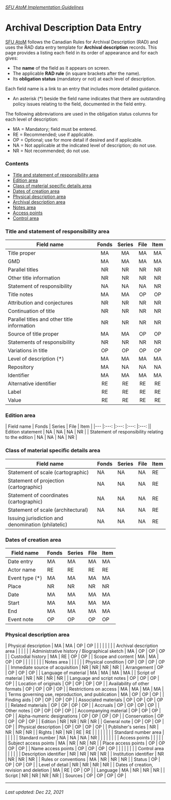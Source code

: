###### [SFU AtoM Implementation Guidelines](../README.md)

# Archival Description Data Entry
[SFU AtoM](https://atom.archives.sfu.ca) follows the Canadian Rules for Archival Description (RAD) and uses the RAD data entry template for **Archival description** records. This page provides a listing each field in its order of appearance and for each gives:
- The **name** of the field as it appears on screen.
- The applicable **RAD rule** (in square brackets after the name).
- Its **obligation status** (mandatory or not) at each level of description.

Each field name is a link to an entry that includes more detailed guidance.
- An asterisk (*) beside the field name indicates that there are outstanding policy issues relating to the field, documented in the field entry.

The following abbreviations are used in the obligation status columns for each level of description:
- MA = Mandatory; field must be entered.
- RE = Recommended; use if applicable.
- OP = Optional; use for more detail if desired and if applicable.
- NA = Not applicable at the indicated level of description; do not use.
- NR = Not recommended; do not use.

### Contents
- [Title and statement of responsibility area](#title-and-statement-of-responsibility-area)
- [Edition area](#edition-area)
- [Class of material specific details area](#class-of-material-specific-details-area)
- [Dates of creation area](#dates-of-creation-area)
- [Physical description area](#physical-description-area)
- [Archival description area](#archival-description-area)
- [Notes area](#notes-area)
- [Access points](#access-points)
- [Control area](#control-area)

### Title and statement of responsibility area
| Field name 	| Fonds 	| Series 	| File 	| Item 	|
|---	|:---:	|:---:	|:---:	|:---:	|
| Title proper 	| MA 	| MA 	| MA 	| MA 	|
| GMD 	| MA 	| MA 	| MA 	| MA 	|
| Parallel titles 	| NR 	| NR 	| NR 	| NR 	|
| Other title information 	| NR 	| NR 	| NR 	| NR 	|
| Statement of responsibility 	| NA 	| NA 	| NA 	| NR 	|
| Title notes 	| MA 	| MA 	| OP 	| OP 	|
| Attribution and conjectures 	| NR 	| NR 	| NR 	| NR 	|
| Continuation of title 	| NR 	| NR 	| NR 	| NR 	|
| Parallel titles and other title information 	| NR 	| NR 	| NR 	| NR 	|
| Source of title proper 	| MA 	| MA 	| OP 	| OP 	|
| Statements of responsibility 	| NR 	| NR 	| NR 	| NR 	|
| Variations in title 	| OP 	| OP 	| OP 	| OP 	|
| Level of description (*) 	| MA 	| MA 	| MA 	| MA 	|
| Repository 	| MA 	| NA 	| NA 	| NA 	|
| Identifier 	| MA 	| MA 	| MA 	| MA 	|
| Alternative identifier 	| RE 	| RE 	| RE 	| RE 	|
| Label 	| RE 	| RE 	| RE 	| RE 	|
| Value 	| RE 	| RE 	| RE 	| RE 	|

### Edition area
| Field name 	| Fonds 	| Series 	| File 	| Item 	|
|---	|:---:	|:---:	|:---:	|:---:	|| Edition statement 	| NA 	| NA 	| NA 	| NR 	|
| Statement of responsibility relating to the edition 	| NA 	| NA 	| NA 	| NR 	|

### Class of material specific details area
| Field name 	| Fonds 	| Series 	| File 	| Item 	|
|---	|---	|---	|---	|---	|
| Statement of scale (cartographic) 	| NA 	| NA 	| NA 	| RE 	|
| Statement of projection (cartographic) 	| NA 	| NA 	| NA 	| RE 	|
| Statement of coordinates (cartographic) 	| NA 	| NA 	| NA 	| RE 	|
| Statement of scale (architectural) 	| NA 	| NA 	| NA 	| RE 	|
| Issuing   jurisdiction and denomination (philatelic) 	| NA 	| NA 	| NA 	| RE 	|

### Dates of creation area
| Field name 	| Fonds 	| Series 	| File 	| Item 	|
|---	|---	|---	|---	|---	|
| Date entry 	| MA 	| MA 	| MA 	| MA 	|
| Actor name 	| RE 	| RE 	| RE 	| RE 	|
| Event type (*) 	| MA 	| MA 	| MA 	| MA 	|
| Place 	| NR 	| NR 	| NR 	| NR 	|
| Date 	| MA 	| MA 	| MA 	| MA 	|
| Start 	| MA 	| MA 	| MA 	| MA 	|
| End 	| MA 	| MA 	| MA 	| MA 	|
| Event note 	| OP 	| OP 	| OP 	| OP 	|


### Physical description area
| Physical description 	| MA 	| MA 	| OP 	| OP 	|
|  	|  	|  	|  	|  	|
| Archival   description area 	|  	|  	|  	|  	|
| Administrative history / Biographical   sketch 	| MA 	| OP 	| OP 	| OP 	|
| Custodial history 	| MA 	| RE 	| OP 	| OP 	|
| Scope and content 	| MA 	| MA 	| OP 	| OP 	|
|  	|  	|  	|  	|  	|
| Notes area 	|  	|  	|  	|  	|
| Physical condition 	| OP 	| OP 	| OP 	| OP 	|
| Immediate source of acquisition 	| NR 	| NR 	| NR 	| NR 	|
| Arrangement 	| OP 	| OP 	| OP 	| OP 	|
| Language of material 	| MA 	| MA 	| MA 	| MA 	|
| Script of material 	| NR 	| NR 	| NR 	| NR 	|
| Language and script notes 	| OP 	| OP 	| OP 	| OP 	|
| Location of originals 	| OP 	| OP 	| OP 	| OP 	|
| Availability of other formats 	| OP 	| OP 	| OP 	| OP 	|
| Restrictions on access 	| MA 	| MA 	| MA 	| MA 	|
| Terms governing use, reproduction, and   publication 	| MA 	| OP 	| OP 	| OP 	|
| Finding aids 	| OP 	| OP 	| OP 	| OP 	|
| Associated materials 	| OP 	| OP 	| OP 	| OP 	|
| Related materials 	| OP 	| OP 	| OP 	| OP 	|
| Accruals 	| OP 	| OP 	| OP 	| OP 	|
| Other notes 	| OP 	| OP 	| OP 	| OP 	|
| Accompanying material 	| OP 	| OP 	| OP 	| OP 	|
| Alpha-numeric designations 	| OP 	| OP 	| OP 	| OP 	|
| Conservation 	| OP 	| OP 	| OP 	| OP 	|
| Edition 	| NR 	| NR 	| NR 	| NR 	|
| General note 	| OP 	| OP 	| OP 	| OP 	|
| Physical description 	| OP 	| OP 	| OP 	| OP 	|
| Publisher's series 	| NR 	| NR 	| NR 	| NR 	|
| Rights 	| NR 	| NR 	| RE 	| RE 	|
|  	|  	|  	|  	|  	|
| Standard   number area 	|  	|  	|  	|  	|
| Standard number 	| NA 	| NA 	| NA 	| NR 	|
|  	|  	|  	|  	|  	|
| Access points 	|  	|  	|  	|  	|
| Subject access points 	| MA 	| NR 	| NR 	| NR 	|
| Place access points 	| OP 	| OP 	| OP 	| OP 	|
| Name access points 	| OP 	| OP 	| OP 	| OP 	|
|  	|  	|  	|  	|  	|
| Control area 	|  	|  	|  	|  	|
| Description identifier 	| NR 	| NR 	| NR 	| NR 	|
| Institution identifier 	| NR 	| NR 	| NR 	| NR 	|
| Rules or conventions 	| MA 	| NR 	| NR 	| NR 	|
| Status 	| OP 	| OP 	| OP 	| OP 	|
| Level of detail 	| NR 	| NR 	| NR 	| NR 	|
| Dates of creation, revision and deletion 	| MA 	| RE 	| OP 	| OP 	|
| Language 	| MA 	| NR 	| NR 	| NR 	|
| Script 	| NR 	| NR 	| NR 	| NR 	|
| Sources 	| OP 	| OP 	| OP 	| OP 	|

---
###### Last updated: Dec 22, 2021
